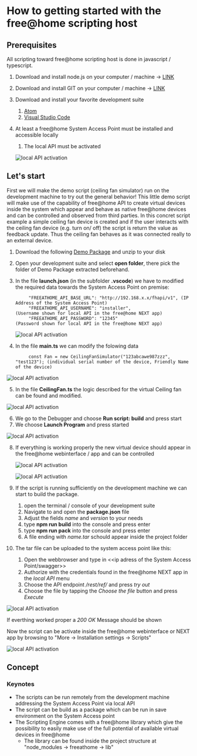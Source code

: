 # How to getting started with the free@home scripting host

## Prerequisites

All scripting toward free@home scripting host is done in javascript / typescript.

1. Download and install node.js on your computer / machine -> [LINK](https://nodejs.org/en/download/)
2. Download and install GIT on your computer / machine -> [LINK](https://github.com/git-guides/install-git)
3. Download and install your favorite development suite

    1. [Atom](https://atom.io)
    2. [Visual Studio Code](https://code.visualstudio.com/download)
4. At least a free@home System Access Point must be installed and accessible locally
    1. The local API must be activated

    ![local API activation](localapi_1.png)

## Let's start

First we will make the demo script (ceiling fan simulator) run on the development machine to try out the general behavior! This little demo script will make use of the capability of free@home API to create virtual devices inside the system which appear and behave as native free@home devices and can be controlled and observed from third parties. In this concret script example a simple ceiling fan device is created and if the user interacts with the ceiling fan device (e.g. turn on/ off) the script is return the value as feedback update. Thus the ceiling fan behaves as it was connected really to an external device.

1. Download the following [Demo Package](https://abb-my.sharepoint.com/:u:/p/jan_p_schaefer_de/EYekvaVmrKtPp-pQqeLkYg8B-6p2yyAHkmPtBuNOjYnHsQ?e=RFud9Q) and unzip to your disk
2. Open your development suite and select **open folder**, there pick the folder of Demo Package extracted beforehand.
3. In the file **launch.json** (in the subfolder **.vscode**) we have to modified the required data towards the System Access Point on premise:





            "FREEATHOME_API_BASE_URL": "http://192.168.x.x/fhapi/v1", (IP Address of the System Access Point)
            "FREEATHOME_API_USERNAME": "installer",                   (Username shown for local API in the free@home NEXT app)
            "FREEATHOME_API_PASSWORD": "12345"                        (Password shown for local API in the free@home NEXT app)





   ![local API activation](localapi_2.png)

4. In the file **main.ts** we can modify the folowing data




            const Fan = new CeilingFanSimulator("123abcawe987zzz", "test123"); (individual serial number of the device, Friendly Name of the device)

  ![local API activation](main.png)

5. In the file **CeilingFan.ts** the logic described for the virtual Ceiling fan can be found and modified.

 ![local API activation](ceilingfan.png)

6. We go to the Debugger and choose **Run script: build** and press start
7. We choose **Launch Program** and press started

  ![local API activation](run.png)

8. If everything is working properly the new virtual device should appear in the free@home webinterface / app and can be controlled

    ![local API activation](webinterface1.png)

    ![local API activation](webinterface2.png)

9. If the script is running sufficiently on the development machine we can start to build the package.
    1. open the terminal / console of your development suite
    2. Navigate to and open the **package.json** file
    3. Adjust the fields *name* and *version* to your needs
    4. type **npm run build** into the console and press enter
    5. type **npm run pack** into the console and press enter
    6. A file ending with *name.tar* schould appear inside the project folder

10. The tar file can be uploaded to the system access point like this:
    1. Open the webbrowser and type in <<ip adress of the System Access Point/swagger>>
    2. Authorize with the credentials found in the free@home NEXT app in the *local API* menu
    3. Choose the API endpoint */rest/ref/* and press *try out*
    4. Choose the file by tapping the *Choose the file* button and press *Execute*

![local API activation](swagger1.png)


If everthing worked proper a *200 OK* Message should be shown

Now the script can be activate inside the free@home webinterface or NEXT app by browsing to "More -> Installation settings -> Scripts"

![local API activation](runscript.png)

## Concept

### Keynotes

* The scripts can be run remotely from the development machine addressing the System Access Point via local API
* The script can be build as a package which can be run in save environment on the System Access point
* The Scripting Engine comes with a free@home library which give the possibility to easily make use of the full potential of available virtual devices in free@home
  * The library can be found inside the project structure at "node_modules -> freeathome -> lib"
